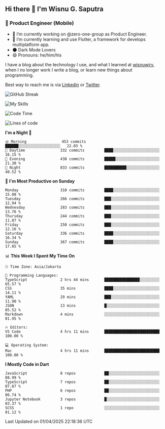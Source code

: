 ## Hi there 👋 I'm Wisnu G. Saputra

### :mobile_phone_off: Product Engineer (Mobile)

- 🔭 I’m currently working on @zero-one-group as Product Engineer.
- 🌱 I’m currently learning and use Flutter, a framework for develops multiplatform app.
- 🌑 Dark Mode Lovers
- 😄 Pronouns: he/him/his

I have a blog about the technology I use, and what I learned at [wisnuwiry](https://wisnuwiry.space/), when I no longer work I write a blog, or learn new things about programming.

Best way to reach me is via [Linkedin](https://www.linkedin.com/in/wisnu-saputra/) or [Twitter](https://twitter.com/wisnuwiry).

![GitHub Streak](https://streak-stats.demolab.com?user=wisnuwiry&theme=dark&hide_border=true)

![My Skills](https://skillicons.dev/icons?i=dart,flutter,kotlin,swift,go,js,css,neovim,git,linux&perline=5)

<!--START_SECTION:waka-->
![Code Time](http://img.shields.io/badge/Code%20Time-1%2C796%20hrs%2043%20mins-blue)

![Lines of code](https://img.shields.io/badge/From%20Hello%20World%20I%27ve%20Written-4.0%20million%20lines%20of%20code-blue)

**I'm a Night 🦉** 

```text
🌞 Morning                453 commits         ██████░░░░░░░░░░░░░░░░░░░   22.03 % 
🌆 Daytime                332 commits         ████░░░░░░░░░░░░░░░░░░░░░   16.15 % 
🌃 Evening                438 commits         █████░░░░░░░░░░░░░░░░░░░░   21.30 % 
🌙 Night                  833 commits         ██████████░░░░░░░░░░░░░░░   40.52 % 
```
📅 **I'm Most Productive on Sunday** 

```text
Monday                   310 commits         ████░░░░░░░░░░░░░░░░░░░░░   15.08 % 
Tuesday                  266 commits         ███░░░░░░░░░░░░░░░░░░░░░░   12.94 % 
Wednesday                283 commits         ███░░░░░░░░░░░░░░░░░░░░░░   13.76 % 
Thursday                 244 commits         ███░░░░░░░░░░░░░░░░░░░░░░   11.87 % 
Friday                   250 commits         ███░░░░░░░░░░░░░░░░░░░░░░   12.16 % 
Saturday                 336 commits         ████░░░░░░░░░░░░░░░░░░░░░   16.34 % 
Sunday                   367 commits         ████░░░░░░░░░░░░░░░░░░░░░   17.85 % 
```


📊 **This Week I Spent My Time On** 

```text
🕑︎ Time Zone: Asia/Jakarta

💬 Programming Languages: 
TypeScript               2 hrs 44 mins       ████████████████░░░░░░░░░   65.57 % 
CSS                      35 mins             ████░░░░░░░░░░░░░░░░░░░░░   14.11 % 
YAML                     29 mins             ███░░░░░░░░░░░░░░░░░░░░░░   11.90 % 
JSON                     13 mins             █░░░░░░░░░░░░░░░░░░░░░░░░   05.52 % 
Markdown                 4 mins              ░░░░░░░░░░░░░░░░░░░░░░░░░   01.95 % 

🔥 Editors: 
VS Code                  4 hrs 11 mins       █████████████████████████   100.00 % 

💻 Operating System: 
Mac                      4 hrs 11 mins       █████████████████████████   100.00 % 
```

**I Mostly Code in Dart** 

```text
JavaScript               8 repos             ██░░░░░░░░░░░░░░░░░░░░░░░   08.99 % 
TypeScript               7 repos             ██░░░░░░░░░░░░░░░░░░░░░░░   07.87 % 
PHP                      6 repos             ██░░░░░░░░░░░░░░░░░░░░░░░   06.74 % 
Jupyter Notebook         3 repos             █░░░░░░░░░░░░░░░░░░░░░░░░   03.37 % 
SCSS                     1 repo              ░░░░░░░░░░░░░░░░░░░░░░░░░   01.12 % 
```




 Last Updated on 01/04/2025 22:18:36 UTC
<!--END_SECTION:waka-->
